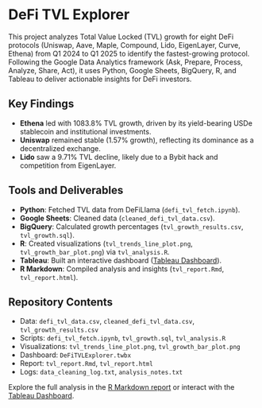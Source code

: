 # DeFi TVL Explorer

This project analyzes Total Value Locked (TVL) growth for eight DeFi protocols (Uniswap, Aave, Maple, Compound, Lido, EigenLayer, Curve, Ethena) from Q1 2024 to Q1 2025 to identify the fastest-growing protocol. Following the Google Data Analytics framework (Ask, Prepare, Process, Analyze, Share, Act), it uses Python, Google Sheets, BigQuery, R, and Tableau to deliver actionable insights for DeFi investors.

## Key Findings
- **Ethena** led with 1083.8% TVL growth, driven by its yield-bearing USDe stablecoin and institutional investments.
- **Uniswap** remained stable (1.57% growth), reflecting its dominance as a decentralized exchange.
- **Lido** saw a 9.71% TVL decline, likely due to a Bybit hack and competition from EigenLayer.

## Tools and Deliverables
- **Python**: Fetched TVL data from DeFiLlama (`defi_tvl_fetch.ipynb`).
- **Google Sheets**: Cleaned data (`cleaned_defi_tvl_data.csv`).
- **BigQuery**: Calculated growth percentages (`tvl_growth_results.csv`, `tvl_growth.sql`).
- **R**: Created visualizations (`tvl_trends_line_plot.png`, `tvl_growth_bar_plot.png`) via `tvl_analysis.R`.
- **Tableau**: Built an interactive dashboard ([Tableau Dashboard](https://public.tableau.com/views/DeFiTVLExplorer/Dashboard1?:language=en-US&:sid=&:redirect=auth&:display_count=n&:origin=viz_share_link)).
- **R Markdown**: Compiled analysis and insights (`tvl_report.Rmd`, `tvl_report.html`).

## Repository Contents
- Data: `defi_tvl_data.csv`, `cleaned_defi_tvl_data.csv`, `tvl_growth_results.csv`
- Scripts: `defi_tvl_fetch.ipynb`, `tvl_growth.sql`, `tvl_analysis.R`
- Visualizations: `tvl_trends_line_plot.png`, `tvl_growth_bar_plot.png`
- Dashboard: `DeFiTVLExplorer.twbx`
- Report: `tvl_report.Rmd`, `tvl_report.html`
- Logs: `data_cleaning_log.txt`, `analysis_notes.txt`

Explore the full analysis in the [R Markdown report](tvl_report.html) or interact with the [Tableau Dashboard](https://public.tableau.com/views/DeFiTVLExplorer/Dashboard1?:language=en-US&:sid=&:redirect=auth&:display_count=n&:origin=viz_share_link).